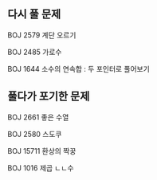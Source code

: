 ## 다시 풀 문제

BOJ 2579 계단 오르기

BOJ 2485 가로수

BOJ 1644 소수의 연속합 : 두 포인터로 풀어보기





## 풀다가 포기한 문제

BOJ 2661 좋은 수열

BOJ 2580 스도쿠

BOJ 15711 환상의 짝꿍

BOJ 1016 제곱 ㄴㄴ수



